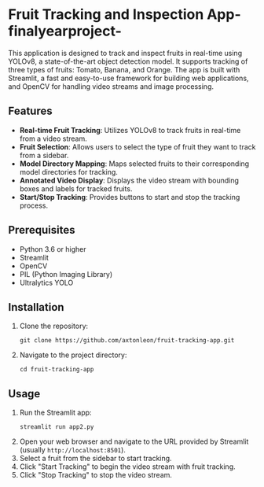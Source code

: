 
# Fruit Tracking and Inspection App-finalyearproject-

This application is designed to track and inspect fruits in real-time using YOLOv8, a state-of-the-art object detection model. It supports tracking of three types of fruits: Tomato, Banana, and Orange. The app is built with Streamlit, a fast and easy-to-use framework for building web applications, and OpenCV for handling video streams and image processing.

## Features

- **Real-time Fruit Tracking**: Utilizes YOLOv8 to track fruits in real-time from a video stream.
- **Fruit Selection**: Allows users to select the type of fruit they want to track from a sidebar.
- **Model Directory Mapping**: Maps selected fruits to their corresponding model directories for tracking.
- **Annotated Video Display**: Displays the video stream with bounding boxes and labels for tracked fruits.
- **Start/Stop Tracking**: Provides buttons to start and stop the tracking process.

## Prerequisites

- Python 3.6 or higher
- Streamlit
- OpenCV
- PIL (Python Imaging Library)
- Ultralytics YOLO

## Installation

1. Clone the repository:
   ```
   git clone https://github.com/axtonleon/fruit-tracking-app.git
   ```
2. Navigate to the project directory:
   ```
   cd fruit-tracking-app
   ```


## Usage

1. Run the Streamlit app:
   ```
   streamlit run app2.py
   ```
2. Open your web browser and navigate to the URL provided by Streamlit (usually `http://localhost:8501`).
3. Select a fruit from the sidebar to start tracking.
4. Click "Start Tracking" to begin the video stream with fruit tracking.
5. Click "Stop Tracking" to stop the video stream.

